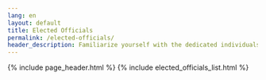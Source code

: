 ```yaml
---
lang: en
layout: default
title: Elected Officials
permalink: /elected-officials/
header_description: Familiarize yourself with the dedicated individuals elected to serve the Town of Newburgh across all tiers of government.
---
```


{% include page_header.html %}
{% include elected_officials_list.html %}
